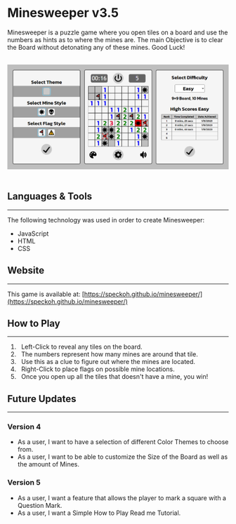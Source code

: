 # Minesweeper v3.5
 
 Minesweeper is a puzzle game where you open tiles on a board and use the numbers as hints as to where the mines are. The main Objective is to clear the Board without detonating any of these mines. Good Luck!

&nbsp;
 ![alt game screenshot](assets/minesweeper_sn.jpeg)
&nbsp;
## Languages & Tools
 ---
 The following technology was used in order to create Minesweeper:
 - JavaScript
 - HTML
 - CSS
 
## Website
 ---
 This game is available at: [https://speckoh.github.io/minesweeper/](https://speckoh.github.io/minesweeper/)

## How to Play
 ---
 1. &nbsp; Left-Click to reveal any tiles on the board.
 2. &nbsp; The numbers represent how many mines are around that tile.
 3. &nbsp; Use this as a clue to figure out where the mines are located.
 4. &nbsp; Right-Click to place flags on possible mine locations.
 5. &nbsp; Once you open up all the tiles that doesn't have a mine, you win!

## Future Updates 
 ---
### Version 4
 - As a user, I want to have a selection of different Color Themes to choose from.
 - As a user, I want to be able to customize the Size of the Board as well as the amount of Mines.

### Version 5
 - As a user, I want a feature that allows the player to mark a square with a Question Mark.
 - As a user, I want a Simple How to Play Read me Tutorial.